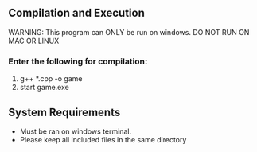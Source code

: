 ## Compilation and Execution	
WARNING: This program can ONLY be run on windows. DO NOT RUN ON MAC OR LINUX
### Enter the following for compilation:
1. g++ *.cpp -o game
2. start game.exe

## System Requirements
- Must be ran on windows terminal.
- Please keep all included files in the same directory